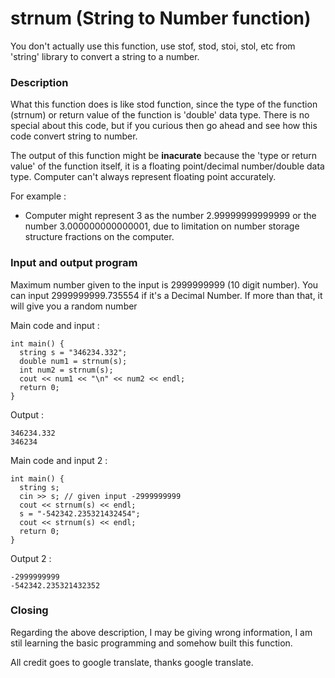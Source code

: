 # strnum (String to Number function)
You don't actually use this function, use stof, stod, stoi, stol, etc from 'string' library to convert a string to a number.




### Description
What this function does is like stod function, since the type of the function (strnum) or return value of the function is 'double' data type. There is no special about this code, but if you curious then go ahead and see how this code convert string to number.

The output of this function might be **inacurate** because the 'type or return value' of the function itself, it is a floating point/decimal number/double data type.
Computer can't always represent floating point accurately.

For example :
  - Computer might represent 3 as the number 2.99999999999999 or the number 3.000000000000001, due to limitation on number storage structure fractions on the computer.




### Input and output program
Maximum number given to the input is 2999999999 (10 digit number). You can input 2999999999.735554 if it's a Decimal Number. If more than that, it will give you a random number

Main code and input :
```
int main() {
  string s = "346234.332";
  double num1 = strnum(s);
  int num2 = strnum(s);
  cout << num1 << "\n" << num2 << endl;
  return 0;
}
```
Output :
```
346234.332
346234
```

Main code and input 2 :
```
int main() {
  string s;
  cin >> s; // given input -2999999999
  cout << strnum(s) << endl;
  s = "-542342.235321432454";
  cout << strnum(s) << endl;
  return 0;
}
```
Output 2 :
```
-2999999999
-542342.235321432352
```



### Closing
Regarding the above description, I may be giving wrong information, I am stil learning the basic programming and somehow built this function.

All credit goes to google translate, thanks google translate.
